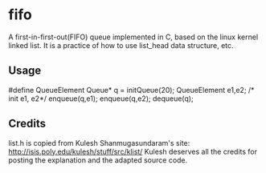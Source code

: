 # fifo
A first-in-first-out(FIFO) queue implemented in C, based on the linux kernel linked list. It is a practice of how to use list_head data structure, etc. 

## Usage 
   #define QueueElement <TYPE>
   Queue* q = initQueue(20);
   QueueElement e1,e2; 
   /* init e1, e2*/ 
   enqueue(q,e1);
   enqueue(q,e2);
   dequeue(q);

## Credits
   list.h is copied from Kulesh Shanmugasundaram's site: 
   http://isis.poly.edu/kulesh/stuff/src/klist/
   Kulesh deserves all the credits for posting the explanation and
the adapted source code. 